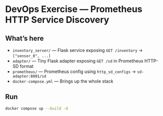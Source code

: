 # DevOps Exercise — Prometheus HTTP Service Discovery

## What’s here
- `inventory_server/` — Flask service exposing `GET /inventory` → `["sensor_0", ...]`
- `adapter/` — Tiny Flask adapter exposing `GET /sd` in Prometheus HTTP-SD format
- `prometheus/` — Prometheus config using `http_sd_configs` → `sd-adapter:8001/sd`
- `docker-compose.yml` — Brings up the whole stack

## Run
```bash
docker compose up --build -d
